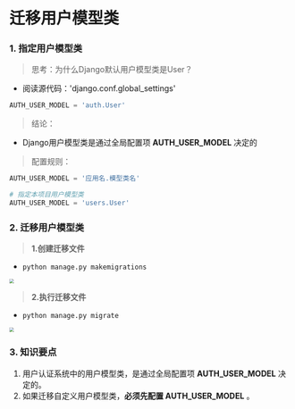 # 迁移用户模型类

### 1. 指定用户模型类

> 思考：为什么Django默认用户模型类是User？
* 阅读源代码：'django.conf.global_settings'
```python
AUTH_USER_MODEL = 'auth.User'
```

> 结论：
* Django用户模型类是通过全局配置项 **AUTH_USER_MODEL** 决定的

> 配置规则：
```python
AUTH_USER_MODEL = '应用名.模型类名'
```

```python
# 指定本项目用户模型类
AUTH_USER_MODEL = 'users.User'
```

### 2. 迁移用户模型类

> **1.创建迁移文件**
* `python manage.py makemigrations`

<img src="/user-register/images/07创建迁移文件.png" style="zoom:50%">

> **2.执行迁移文件**
* `python manage.py migrate`
    
<img src="/user-register/images/08执行迁移文件.png" style="zoom:50%">
    
### 3. 知识要点

1. 用户认证系统中的用户模型类，是通过全局配置项 **AUTH_USER_MODEL** 决定的。
2. 如果迁移自定义用户模型类，**必须先配置 AUTH_USER_MODEL** 。






